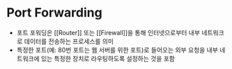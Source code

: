 # Port Forwarding

- 포트 포워딩은 [[Router]] 또는 [[Firewall]]을 통해 인터넷으로부터 내부 네트워크로 데이터를 전송하는 프로세스를 의미
- 특정한 포트(예: 80번 포트는 웹 서버를 위한 포트)로 들어오는 외부 요청을 내부 네트워크에 있는 특정한 장치로 라우팅하도록 설정하는 것을 포함